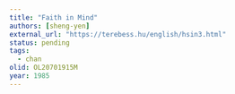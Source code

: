 ```yaml
---
title: "Faith in Mind"
authors: [sheng-yen]
external_url: "https://terebess.hu/english/hsin3.html"
status: pending
tags:
  - chan
olid: OL20701915M
year: 1985
---
```

